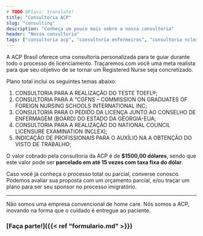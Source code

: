 ```yaml
---
# TODO @Flavi: translate!
title: "Consultoria ACP"
slug: "consulting"
description: "Conheça um pouco mais sobre a nossa consultoria"
header: "Nossa consultoria"
tags: ["consultoria acp", "consultoria enfermeiros", "consultoria nclex", "consultoria validação de diploma"]
---
```


A ACP Brasil oferece uma consultoria personalizada para te guiar durante todo o processo de licenciamento. Traçaremos com você uma meta realista para que seu objetivo de se tornar um Registered Nurse seja concretizado.

Plano total inclui os seguintes temas abaixo:

1. CONSULTORIA PARA A REALIZAÇÃO DO TESTE TOEFL&reg;;
2. CONSULTORIA PARA A “CGFNS – COMMISSION ON GRADUATES OF FOREIGN NURSING SCHOOLS INTERNATIONAL INC;
3. CONSULTORIA PARA O PEDIDO DA LICENÇA JUNTO AO CONSELHO DE ENFERMAGEM (BOARD) DO ESTADO DA GEORGIA-EUA;
4. CONSULTORIA PARA A REALIZAÇÃO DO NATIONAL COUNCIL LICENSURE EXAMINATION (NCLEX);
5. INDICAÇÃO DE PROFISSIONAIS PARA O AUXÍLIO NA A OBTENÇÃO DO VISTO DE TRABALHO;

O valor cobrado pela consultoria da ACP é de **$1500,00 dólares**, sendo que este valor pode ser **parcelado em até 15 vezes com taxa fixa do dólar**.

Caso você já conheça o processo total ou parcial, converse conosco. Podemos avaliar sua proposta com um orçamento parcial, e/ou traçar um plano para ser seu sponsor no processo imigratório.

<!-- markdownlint-disable MD033 -->
<div class="row">
  <hr class="acp-hr variation-2 margin-lg-top">
</div>
<p class="bold">Não somos uma empresa convencional de home care. Nós somos a ACP, inovando na forma que o cuidado é entregue ao paciente.</p>
<!-- markdownlint-enable MD033 -->

### [Faça parte!]({{< ref "formulario.md" >}})
